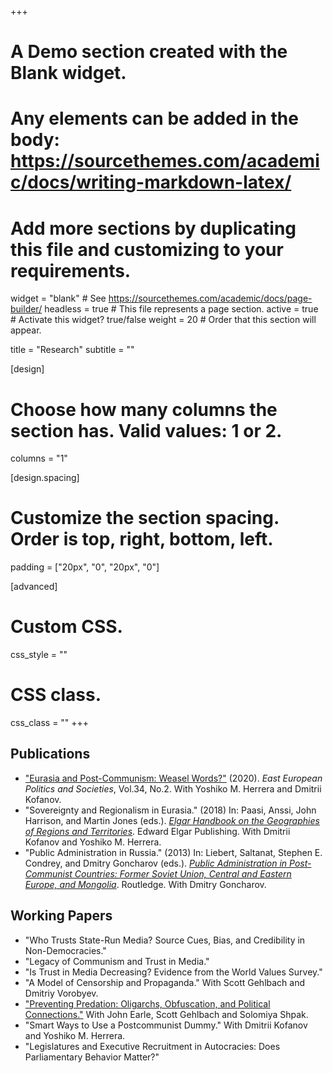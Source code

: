 +++
# A Demo section created with the Blank widget.
# Any elements can be added in the body: https://sourcethemes.com/academic/docs/writing-markdown-latex/
# Add more sections by duplicating this file and customizing to your requirements.

widget = "blank"  # See https://sourcethemes.com/academic/docs/page-builder/
headless = true  # This file represents a page section.
active = true  # Activate this widget? true/false
weight = 20  # Order that this section will appear.

title = "Research"
subtitle = ""

[design]
  # Choose how many columns the section has. Valid values: 1 or 2.
  columns = "1"

[design.spacing]
  # Customize the section spacing. Order is top, right, bottom, left.
  padding = ["20px", "0", "20px", "0"]

[advanced]
 # Custom CSS. 
 css_style = ""
 
 # CSS class.
 css_class = ""
+++

## Publications

* ["Eurasia and Post-Communism: Weasel Words?"](https://journals.sagepub.com/doi/full/10.1177/0888325419900244) (2020). _East European Politics and Societies_, Vol.34, No.2. With Yoshiko M. Herrera and Dmitrii Kofanov.
* "Sovereignty and Regionalism in Eurasia." (2018) In: Paasi, Anssi, John Harrison, and Martin Jones (eds.). [_Elgar Handbook on the Geographies of Regions and Territories_](https://www.e-elgar.com/shop/handbook-on-the-geographies-of-regions-and-territories). Edward Elgar Publishing. With Dmitrii Kofanov and Yoshiko M. Herrera.
* "Public Administration in Russia." (2013) In: Liebert, Saltanat, Stephen E. Condrey, and Dmitry Goncharov (eds.). [_Public Administration in Post-Communist Countries: Former Soviet Union, Central and Eastern Europe, and Mongolia_](https://www.crcpress.com/Public-Administration-in-Post-Communist-Countries-Former-Soviet-Union/Liebert-Condrey-Goncharov/p/book/9781439861370). Routledge. With Dmitry Goncharov.

## Working Papers

* "Who Trusts State-Run Media? Source Cues, Bias, and Credibility in Non-Democracies."
* "Legacy of Communism and Trust in Media."
* "Is Trust in Media Decreasing? Evidence from the World Values Survey."
* "A Model of Censorship and Propaganda." With Scott Gehlbach and Dmitriy Vorobyev.
* ["Preventing Predation: Oligarchs, Obfuscation, and Political Connections."](https://papers.ssrn.com/sol3/papers.cfm?abstract_id=3501060) With John Earle, Scott Gehlbach and Solomiya Shpak. 
* "Smart Ways to Use a Postcommunist Dummy." With Dmitrii Kofanov and Yoshiko M. Herrera.
* "Legislatures and Executive Recruitment in Autocracies: Does Parliamentary Behavior Matter?"